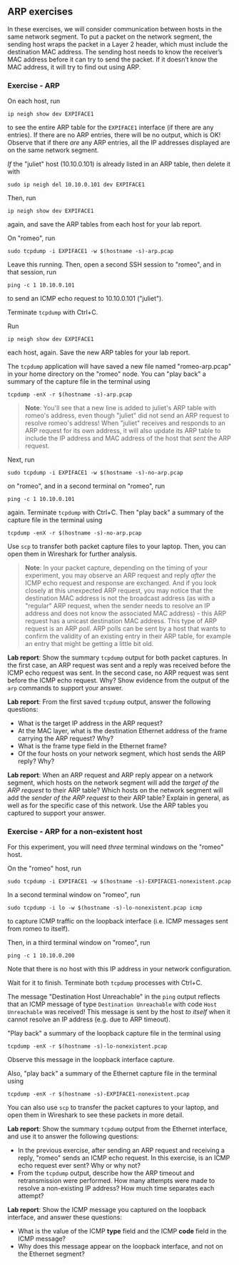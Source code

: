 ## ARP exercises

In these exercises, we will consider communication between hosts in the same network segment. To put a packet on the network segment, the sending host wraps the packet in a Layer 2 header, which must include the destination MAC address. The sending host needs to know the receiver’s MAC address before it can try to send the packet. If it doesn’t know the MAC address, it will try to find out using ARP. 


### Exercise - ARP

On each host, run

```
ip neigh show dev EXPIFACE1
```

to see the entire ARP table for the `EXPIFACE1` interface (if there are any entries).  If there are no ARP entries, there will be no output, which is OK! Observe that if there *are* any ARP entries, all the IP addresses displayed are on the same network segment. 

*If* the "juliet" host (10.10.0.101) is already listed in an ARP table, then delete it with

```
sudo ip neigh del 10.10.0.101 dev EXPIFACE1
```

Then, run 


```
ip neigh show dev EXPIFACE1
```

again, and save the ARP tables from each host for your lab report.


On "romeo", run

```
sudo tcpdump -i EXPIFACE1 -w $(hostname -s)-arp.pcap
```

Leave this running. Then, open a second SSH session to "romeo", and in that session, run

```
ping -c 1 10.10.0.101
```

to send an ICMP echo request to 10.10.0.101 ("juliet").

Terminate `tcpdump` with Ctrl+C. 

Run 

```
ip neigh show dev EXPIFACE1
```

each host, again. Save the new ARP tables for your lab report.


The `tcpdump` application will have saved a new file named "romeo-arp.pcap" in your home directory on the "romeo" node. You can "play back" a summary of the capture file in the terminal using


```
tcpdump -enX -r $(hostname -s)-arp.pcap
```


> **Note**: You'll see that a new line is added to juliet's ARP table with romeo's address, even though "juliet" did not send an ARP request to resolve romeo's address! When "juliet" receives and responds to an ARP request for its own address, it will also update its ARP table to include the IP address and MAC address of the host that _sent_ the ARP request. 

Next, run

```
sudo tcpdump -i EXPIFACE1 -w $(hostname -s)-no-arp.pcap
```

on "romeo", and in a second terminal on "romeo", run

```
ping -c 1 10.10.0.101
```

again. Terminate `tcpdump` with Ctrl+C. Then "play back" a summary of the capture file in the terminal using

```
tcpdump -enX -r $(hostname -s)-no-arp.pcap
```


Use `scp` to transfer both packet capture files to your laptop. Then, you can open them in Wireshark for further analysis.

> **Note**: In your packet capture, depending on the timing of your experiment, you may observe an ARP request and reply *after* the ICMP echo request and response are exchanged. And if you look closely at this unexpected ARP request, you may notice that the destination MAC address is not the broadcast address (as with a "regular" ARP request, when the sender needs to resolve an IP address and does not know the associated MAC address) - this ARP request has a unicast destination MAC address. This type of ARP request is an ARP *poll*. ARP polls can be sent by a host that wants to confirm the validity of an existing entry in their ARP table, for example an entry that might be getting a little bit old.



**Lab report**: Show the summary `tcpdump` output for both packet captures. In the first case, an ARP request was sent and a reply was received before the ICMP echo request was sent. In the second case, no ARP request was sent before the ICMP echo request. Why? Show evidence from the output of the `arp` commands to support your answer.

**Lab report**: From the first saved `tcpdump` output, answer the following questions:

* What is the target IP address in the ARP request?
* At the MAC layer, what is the destination Ethernet address of the frame carrying the ARP request? Why?
* What is the frame type field in the Ethernet frame?
* Of the four hosts on your network segment, which host sends the ARP reply? Why?


**Lab report**: When an ARP request and ARP reply appear on a network segment, which hosts on the network segment will add the *target of the ARP request* to their ARP table? Which hosts on the network segment will add the *sender of the ARP request* to their ARP table? Explain in general, as well as for the specific case of this network. Use the ARP tables you captured to support your answer.

### Exercise - ARP for a non-existent host

For this experiment, you will need *three* terminal windows on the "romeo" host.

On the "romeo" host, run

```
sudo tcpdump -i EXPIFACE1 -w $(hostname -s)-EXPIFACE1-nonexistent.pcap
```

In a second terminal window on "romeo", run

```
sudo tcpdump -i lo -w $(hostname -s)-lo-nonexistent.pcap icmp
```

to capture ICMP traffic on the loopback interface (i.e. ICMP messages sent from romeo to itself).

Then, in a third terminal window on "romeo", run

```
ping -c 1 10.10.0.200
```

Note that there is no host with this IP address in your network configuration.


Wait for it to finish. Terminate both `tcpdump` processes with Ctrl+C. 


The message "Destination Host Unreachable" in the `ping` output reflects that an ICMP message of type `Destination Unreachable` with code `Host Unreachable` was received! This message is sent by the host *to itself* when it cannot resolve an IP address (e.g. due to ARP timeout). 

"Play back" a summary of the loopback capture file in the terminal using

```
tcpdump -enX -r $(hostname -s)-lo-nonexistent.pcap
```

Observe this message in the loopback interface capture.

Also, "play back" a summary of the Ethernet capture file in the terminal using

```
tcpdump -enX -r $(hostname -s)-EXPIFACE1-nonexistent.pcap
```

You can also use `scp` to transfer the packet captures to your laptop, and open them in Wireshark to see these packets in more detail.


**Lab report**: Show the summary `tcpdump` output from the Ethernet interface, and use it to answer the following questions: 

* In the previous exercise, after sending an ARP request and receiving a reply, "romeo" sends an ICMP echo request. In this exercise, is an ICMP echo request ever sent? Why or why not?
* From the `tcpdump` output, describe how the ARP timeout and retransmission were performed. How many attempts were made to resolve a non-existing IP address? How much time separates each attempt?

**Lab report**: Show the ICMP message you captured on the loopback interface, and answer these questions:

* What is the value of the ICMP **type** field and the ICMP **code** field in the ICMP message?
* Why does this message appear on the loopback interface, and not on the Ethernet segment?
